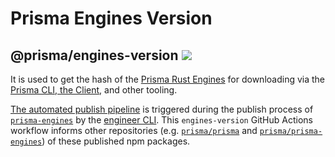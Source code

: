# Prisma Engines Version

<div>
  <h2>@prisma/engines-version
    <a href="https://www.npmjs.com/package/@prisma/engines-version">
      <img src="https://img.shields.io/npm/v/@prisma/engines-version.svg?style=flat" />
    </a>
  </h2>
</div>
  
It is used to get the hash of the [Prisma Rust Engines](https://github.com/prisma/prisma-engines) for downloading via the [Prisma CLI, the Client](https://github.com/prisma/prisma), and other tooling.

[The automated publish pipeline](https://github.com/prisma/engines-wrapper/actions/workflows/publish-engines.yml) is triggered during the publish process of [`prisma-engines`](https://github.com/prisma/prisma-engines) by the [engineer CLI](https://github.com/prisma/engineer/blob/main/src/trigger/mod.rs).
This `engines-version` GitHub Actions workflow informs other repositories (e.g. [`prisma/prisma`](https://github.com/prisma/prisma) and [`prisma/prisma-engines`](https://github.com/prisma/prisma-engines)) of these published npm packages.
